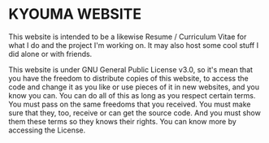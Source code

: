 # KYOUMA WEBSITE

This website is intended to be a likewise Resume / Curriculum Vitae for what I do and the project I'm working on. It may also host some cool stuff I did alone or with friends.

This website is under GNU General Public License v3.0, so it's mean that you have the freedom to distribute copies of this website, to access the code and change it as you like or use pieces of it in new websites, and you know you can. You can do all of this as long as you respect certain terms. You must pass on the same freedoms that you received. You must make sure that they, too, receive or can get the source code. And you must show them these terms so they knows their rights. You can know more by accessing the License.
